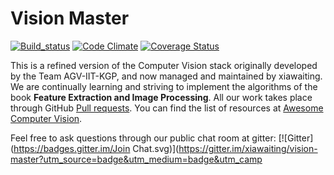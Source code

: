 Vision Master
===============
[![Build_status](https://travis-ci.org/xiawaiting/vision-master.svg?branch=master)](https://travis-ci.org/xiawaiting/vision-master) [![Code Climate](https://codeclimate.com/github/xiawaiting/vision-master/badges/gpa.svg)](https://codeclimate.com/github/xiawaiting/vision-master) [![Coverage Status](https://coveralls.io/repos/xiawaiting/vision-master/badge.svg)](https://coveralls.io/r/xiawaiting/vision-master)  

 This is a refined version of the Computer Vision stack originally developed by the Team AGV-IIT-KGP, and now managed and maintained by xiawaiting. We are continually learning and striving to implement the algorithms of the book **Feature Extraction and Image Processing**. All our work takes place through GitHub [Pull requests](https://github.com/xiawaiting/vision-master). You can find the list of resources at [Awesome Computer Vision](https://github.com/xiawaiting/awesome-computer-vision).

 Feel free to ask questions through our public chat room at gitter: [![Gitter](https://badges.gitter.im/Join Chat.svg)](https://gitter.im/xiawaiting/vision-master?utm_source=badge&utm_medium=badge&utm_camp
